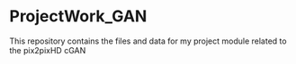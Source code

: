 # ProjectWork_GAN
This repository contains the files and data for my project module related to the pix2pixHD cGAN
